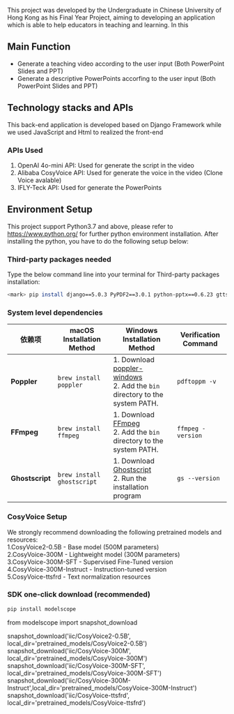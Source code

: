 This project was developed by the Undergraduate in Chinese University of Hong Kong as his Final Year Project, aiming to developing an application which is able to help educators in teaching and learning. In this 
## Main Function
- Generate a teaching video according to the user input (Both PowerPoint Slides and PPT)
- Generate a descriptive PowerPoints accorfing to the user input (Both PowerPoint Slides and PPT)
## Technology stacks and APIs
This back-end application is developed based on Django Framework while we used JavaScript and Html to realized the front-end
### APIs Used
1. OpenAI 4o-mini API: Used for generate the script in the video
2. Alibaba CosyVoice API: Used for generate the voice in the video (Clone Voice avalable)
3. IFLY-Teck API: Used for generate the PowerPoints
## Environment Setup
This project support Python3.7 and above, please refer to https://www.python.org/ for further python environment installation. After installing the python, you have to do the following setup below:
### Third-party packages needed
Type the below command line into your terminal for Third-party packages installation: <br>
```bash
<mark> pip install django==5.0.3 PyPDF2==3.0.1 python-pptx==0.6.23 gtts==2.4.0 pdf2image==1.17.0 moviepy==1.0.3 </mark>
```
### System level dependencies
| 依赖项     | macOS Installation Method                | Windows Installation Method                                     | Verification Command              |
|------------|-----------------------------------|---------------------------------------------------------------------------------|-----------------------|
| **Poppler** | `brew install poppler`            | 1. Download [poppler-windows](https://github.com/oschwartz10612/poppler-windows/releases)<br>2. Add the `bin` directory to the system PATH.| `pdftoppm -v`         |
| **FFmpeg**  | `brew install ffmpeg`             | 1. Download [FFmpeg](https://ffmpeg.org/download.html)<br>2. Add the `bin` directory to the system PATH.       | `ffmpeg -version`     |
| **Ghostscript** | `brew install ghostscript`    | 1. Download [Ghostscript](https://www.ghostscript.com/releases/gsdnld.html)<br>2. Run the installation program | `gs --version`        |

### CosyVoice Setup
We strongly recommend downloading the following pretrained models and resources: <br>
1.CosyVoice2-0.5B - Base model (500M parameters) <br>
2.CosyVoice-300M - Lightweight model (300M parameters) <br>
3.CosyVoice-300M-SFT - Supervised Fine-Tuned version <br>
4.CosyVoice-300M-Instruct - Instruction-tuned version <br>
5.CosyVoice-ttsfrd - Text normalization resources <br>

### SDK one-click download (recommended)
```bash
pip install modelscope
```

from modelscope import snapshot_download

snapshot_download('iic/CosyVoice2-0.5B',        local_dir='pretrained_models/CosyVoice2-0.5B')
snapshot_download('iic/CosyVoice-300M',         local_dir='pretrained_models/CosyVoice-300M')
snapshot_download('iic/CosyVoice-300M-SFT',     local_dir='pretrained_models/CosyVoice-300M-SFT')
snapshot_download('iic/CosyVoice-300M-Instruct',local_dir='pretrained_models/CosyVoice-300M-Instruct')
snapshot_download('iic/CosyVoice-ttsfrd',       local_dir='pretrained_models/CosyVoice-ttsfrd')
   
   
